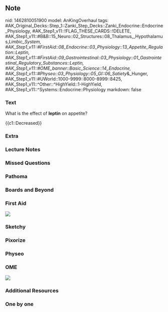 ## Note
nid: 1462810051900
model: AnKingOverhaul
tags: #AK_Original_Decks::Step_1::Zanki_Step_Decks::Zanki_Endocrine::Endocrine_Physiology, #AK_Step1_v11::!FLAG_THESE_CARDS::!DELETE, #AK_Step1_v11::#B&B::15_Neuro::02_Structures::08_Thalamus,_Hypothalamus,_Limbic_System, #AK_Step1_v11::#FirstAid::08_Endocrine::03_Physiology::13_Appetite_Regulation::Leptin, #AK_Step1_v11::#FirstAid::09_Gastrointestinal::03_Physiology::01_Gastrointestinal_Regulatory_Substances::Leptin, #AK_Step1_v11::#OME_banner::Basic_Science::14_Endocrine, #AK_Step1_v11::#Physeo::03_Physiology::05_GI::06_Satiety_&_Hunger, #AK_Step1_v11::#UWorld::1000-9999::8000-8999::8425, #AK_Step1_v11::^Other::^HighYield::1-HighYield, #AK_Step1_v11::^Systems::Endocrine::Physiology
markdown: false

### Text
What is the effect of <b>leptin</b> on appetite?
<div>
  {{c1::Decreased}}
</div>

### Extra


### Lecture Notes


### Missed Questions


### Pathoma


### Boards and Beyond


### First Aid
<img src="tmpjUpb8n.png">

### Sketchy


### Pixorize


### Physeo


### OME
<div class="ome-widget">
  <a href=
  "https://onlinemeded.org/spa/endocrine?ref=anki"><img src="_OME_AnkiFlashcards_Topic_4.png"></a>
</div>

### Additional Resources


### One by one

